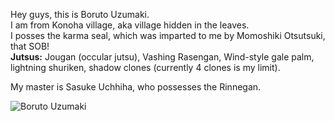 Hey guys, this is Boruto Uzumaki.  
I am from Konoha village, aka village hidden in the leaves.  
I posses the karma seal, which was imparted to me by Momoshiki Otsutsuki, that SOB!  
__Jutsus:__ Jougan (occular jutsu), Vashing Rasengan, Wind-style gale palm, lightning shuriken, shadow clones (currently 4 clones is my limit).  

My master is Sasuke Uchhiha, who possesses the Rinnegan.  

![Boruto Uzumaki](https://github.com/boruto-uzumaki/boruto-uzumaki/boruto.jpg, "Boruto Uzumaki")
